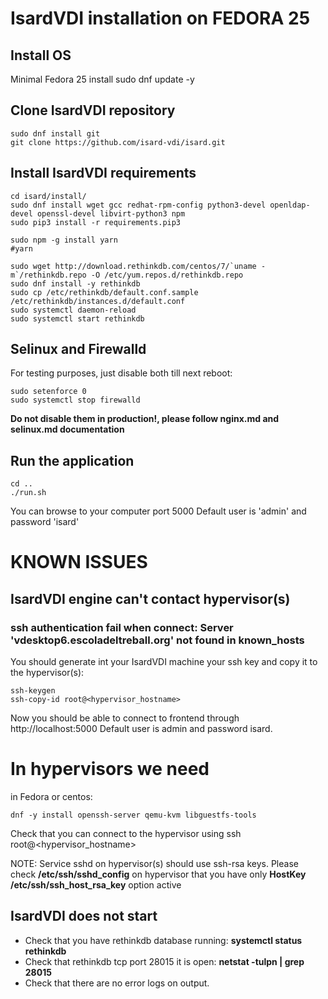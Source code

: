 # IsardVDI installation on FEDORA 25

## Install OS

Minimal Fedora 25 install
sudo dnf update -y

## Clone IsardVDI repository

```
sudo dnf install git
git clone https://github.com/isard-vdi/isard.git
```

## Install IsardVDI requirements

```
cd isard/install/
sudo dnf install wget gcc redhat-rpm-config python3-devel openldap-devel openssl-devel libvirt-python3 npm
sudo pip3 install -r requirements.pip3
```

```
sudo npm -g install yarn
#yarn
```

```
sudo wget http://download.rethinkdb.com/centos/7/`uname -m`/rethinkdb.repo -O /etc/yum.repos.d/rethinkdb.repo
sudo dnf install -y rethinkdb
sudo cp /etc/rethinkdb/default.conf.sample /etc/rethinkdb/instances.d/default.conf
sudo systemctl daemon-reload
sudo systemctl start rethinkdb
```

## Selinux and Firewalld
For testing purposes, just disable both till next reboot:

```
sudo setenforce 0
sudo systemctl stop firewalld
```

**Do not disable them in production!, please follow nginx.md and selinux.md documentation**

## Run the application

```
cd ..
./run.sh
```

You can browse to your computer port 5000
Default user is 'admin' and password 'isard'


# KNOWN ISSUES

## IsardVDI engine can't contact hypervisor(s)

### ssh authentication fail when connect: Server 'vdesktop6.escoladeltreball.org' not found in known_hosts

You should generate int your IsardVDI machine your ssh key and copy it to the hypervisor(s):
```
ssh-keygen
ssh-copy-id root@<hypervisor_hostname>
```


Now you should be able to connect to frontend through http://localhost:5000
Default user is admin and password isard.


# In hypervisors we need


in Fedora or centos:
```
dnf -y install openssh-server qemu-kvm libguestfs-tools
```

Check that you can connect to the hypervisor using ssh root@<hypervisor_hostname>

NOTE: Service sshd on hypervisor(s) should use ssh-rsa keys. Please check **/etc/ssh/sshd_config** on hypervisor that you have only **HostKey /etc/ssh/ssh_host_rsa_key** option active

## IsardVDI does not start

+ Check that you have rethinkdb database running: **systemctl status rethinkdb**
+ Check that rethinkdb tcp port 28015 it is open: **netstat -tulpn | grep 28015**
+ Check that there are no error logs on output.
